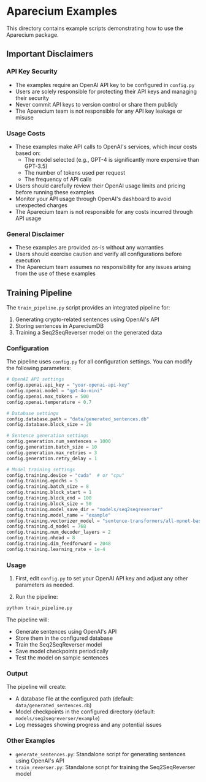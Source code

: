 # Aparecium Examples

This directory contains example scripts demonstrating how to use the Aparecium package.

## Important Disclaimers

### API Key Security
- The examples require an OpenAI API key to be configured in `config.py`
- Users are solely responsible for protecting their API keys and managing their security
- Never commit API keys to version control or share them publicly
- The Aparecium team is not responsible for any API key leakage or misuse

### Usage Costs
- These examples make API calls to OpenAI's services, which incur costs based on:
  - The model selected (e.g., GPT-4 is significantly more expensive than GPT-3.5)
  - The number of tokens used per request
  - The frequency of API calls
- Users should carefully review their OpenAI usage limits and pricing before running these examples
- Monitor your API usage through OpenAI's dashboard to avoid unexpected charges
- The Aparecium team is not responsible for any costs incurred through API usage

### General Disclaimer
- These examples are provided as-is without any warranties
- Users should exercise caution and verify all configurations before execution
- The Aparecium team assumes no responsibility for any issues arising from the use of these examples

## Training Pipeline

The `train_pipeline.py` script provides an integrated pipeline for:
1. Generating crypto-related sentences using OpenAI's API
2. Storing sentences in ApareciumDB
3. Training a Seq2SeqReverser model on the generated data

### Configuration

The pipeline uses `config.py` for all configuration settings. You can modify the following parameters:

```python
# OpenAI API settings
config.openai.api_key = "your-openai-api-key"
config.openai.model = "gpt-4o-mini"
config.openai.max_tokens = 500
config.openai.temperature = 0.7

# Database settings
config.database.path = "data/generated_sentences.db"
config.database.block_size = 20

# Sentence generation settings
config.generation.num_sentences = 1000
config.generation.batch_size = 10
config.generation.max_retries = 3
config.generation.retry_delay = 1

# Model training settings
config.training.device = "cuda"  # or "cpu"
config.training.epochs = 5
config.training.batch_size = 8
config.training.block_start = 1
config.training.block_end = 100
config.training.block_size = 50
config.training.model_save_dir = "models/seq2seqreverser"
config.training.model_name = "example"
config.training.vectorizer_model = "sentence-transformers/all-mpnet-base-v2"
config.training.d_model = 768
config.training.num_decoder_layers = 2
config.training.nhead = 8
config.training.dim_feedforward = 2048
config.training.learning_rate = 1e-4
```

### Usage

1. First, edit `config.py` to set your OpenAI API key and adjust any other parameters as needed.

2. Run the pipeline:
```bash
python train_pipeline.py
```

The pipeline will:
- Generate sentences using OpenAI's API
- Store them in the configured database
- Train the Seq2SeqReverser model
- Save model checkpoints periodically
- Test the model on sample sentences

### Output

The pipeline will create:
- A database file at the configured path (default: `data/generated_sentences.db`)
- Model checkpoints in the configured directory (default: `models/seq2seqreverser/example`)
- Log messages showing progress and any potential issues

### Other Examples

- `generate_sentences.py`: Standalone script for generating sentences using OpenAI's API
- `train_reverser.py`: Standalone script for training the Seq2SeqReverser model